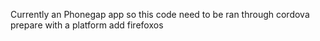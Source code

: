Currently an Phonegap app so this code need to be ran through 
cordova prepare with a platform add firefoxos